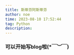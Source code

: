 ```yaml
---
title: 斯蒂芬阿斯蒂芬
author: noe
time: 2023-08-10 17:52:44
tag: Python
description:
---
```



### 可以开始写blog啦(*￣︶￣)